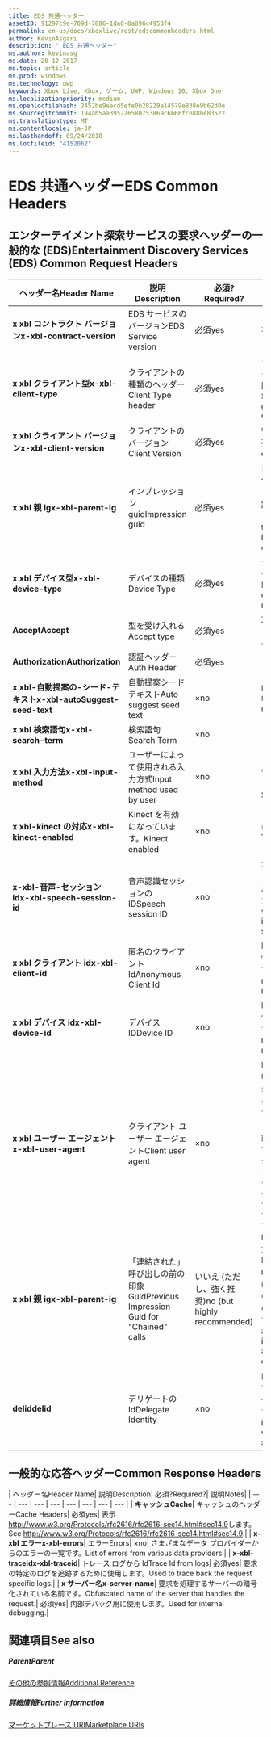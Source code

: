 ```yaml
---
title: EDS 共通ヘッダー
assetID: 91297c9e-709d-7886-1da0-8a896c4953f4
permalink: en-us/docs/xboxlive/rest/edscommonheaders.html
author: KevinAsgari
description: " EDS 共通ヘッダー"
ms.author: kevinasg
ms.date: 20-12-2017
ms.topic: article
ms.prod: windows
ms.technology: uwp
keywords: Xbox Live, Xbox, ゲーム, UWP, Windows 10, Xbox One
ms.localizationpriority: medium
ms.openlocfilehash: 2452be9eacd5efe0b28229a14579e838e9b62d0e
ms.sourcegitcommit: 194ab5aa395226580753869c6b66fce88be83522
ms.translationtype: MT
ms.contentlocale: ja-JP
ms.lasthandoff: 09/24/2018
ms.locfileid: "4152062"
---
```

# <a name="eds-common-headers"></a><span data-ttu-id="1c44b-104">EDS 共通ヘッダー</span><span class="sxs-lookup"><span data-stu-id="1c44b-104">EDS Common Headers</span></span>

<a id="ID4EO"></a>



## <a name="entertainment-discovery-services-eds-common-request-headers"></a><span data-ttu-id="1c44b-105">エンターテイメント探索サービスの要求ヘッダーの一般的な (EDS)</span><span class="sxs-lookup"><span data-stu-id="1c44b-105">Entertainment Discovery Services (EDS) Common Request Headers</span></span>

| <span data-ttu-id="1c44b-106">ヘッダー名</span><span class="sxs-lookup"><span data-stu-id="1c44b-106">Header Name</span></span>| <span data-ttu-id="1c44b-107">説明</span><span class="sxs-lookup"><span data-stu-id="1c44b-107">Description</span></span>| <span data-ttu-id="1c44b-108">必須?</span><span class="sxs-lookup"><span data-stu-id="1c44b-108">Required?</span></span>| <span data-ttu-id="1c44b-109">説明</span><span class="sxs-lookup"><span data-stu-id="1c44b-109">Notes</span></span>|
| --- | --- | --- | --- |
| <b><span data-ttu-id="1c44b-110">x xbl コントラクト バージョン</span><span class="sxs-lookup"><span data-stu-id="1c44b-110">x-xbl-contract-version</span></span></b>| <span data-ttu-id="1c44b-111">EDS サービスのバージョン</span><span class="sxs-lookup"><span data-stu-id="1c44b-111">EDS Service version</span></span>| <span data-ttu-id="1c44b-112">必須</span><span class="sxs-lookup"><span data-stu-id="1c44b-112">yes</span></span>| <span data-ttu-id="1c44b-113">3.2</span><span class="sxs-lookup"><span data-stu-id="1c44b-113">3.2</span></span>|
| <b><span data-ttu-id="1c44b-114">x xbl クライアント型</span><span class="sxs-lookup"><span data-stu-id="1c44b-114">x-xbl-client-type</span></span></b>| <span data-ttu-id="1c44b-115">クライアントの種類のヘッダー</span><span class="sxs-lookup"><span data-stu-id="1c44b-115">Client Type header</span></span>| <span data-ttu-id="1c44b-116">必須</span><span class="sxs-lookup"><span data-stu-id="1c44b-116">yes</span></span>| <span data-ttu-id="1c44b-117">クライアントの種類を取得するチームに問い合わせます。</span><span class="sxs-lookup"><span data-stu-id="1c44b-117">Speak to team to get your own Client Type .</span></span>|
| <b><span data-ttu-id="1c44b-118">x xbl クライアント バージョン</span><span class="sxs-lookup"><span data-stu-id="1c44b-118">x-xbl-client-version</span></span></b>| <span data-ttu-id="1c44b-119">クライアントのバージョン</span><span class="sxs-lookup"><span data-stu-id="1c44b-119">Client Version</span></span>| <span data-ttu-id="1c44b-120">必須</span><span class="sxs-lookup"><span data-stu-id="1c44b-120">yes</span></span>| <span data-ttu-id="1c44b-121">空でない任意の文字列。</span><span class="sxs-lookup"><span data-stu-id="1c44b-121">Any non-empty string.</span></span>|
| <b><span data-ttu-id="1c44b-122">x xbl 親 ig</span><span class="sxs-lookup"><span data-stu-id="1c44b-122">x-xbl-parent-ig</span></span></b>| <span data-ttu-id="1c44b-123">インプレッション guid</span><span class="sxs-lookup"><span data-stu-id="1c44b-123">Impression guid</span></span>| <span data-ttu-id="1c44b-124">必須</span><span class="sxs-lookup"><span data-stu-id="1c44b-124">yes</span></span>| <span data-ttu-id="1c44b-125">ログに記録し、その他のサービス呼び出しの間での要求を追跡するために使用します。</span><span class="sxs-lookup"><span data-stu-id="1c44b-125">Used to track request in logs and across other service calls.</span></span>|
| <b><span data-ttu-id="1c44b-126">x xbl デバイス型</span><span class="sxs-lookup"><span data-stu-id="1c44b-126">x-xbl-device-type</span></span></b>| <span data-ttu-id="1c44b-127">デバイスの種類</span><span class="sxs-lookup"><span data-stu-id="1c44b-127">Device Type</span></span>| <span data-ttu-id="1c44b-128">必須</span><span class="sxs-lookup"><span data-stu-id="1c44b-128">yes</span></span>| <span data-ttu-id="1c44b-129">クライアントを表すデバイスです。</span><span class="sxs-lookup"><span data-stu-id="1c44b-129">Device that the client is representing .</span></span>|
| <b><span data-ttu-id="1c44b-130">Accept</span><span class="sxs-lookup"><span data-stu-id="1c44b-130">Accept</span></span></b>| <span data-ttu-id="1c44b-131">型を受け入れる</span><span class="sxs-lookup"><span data-stu-id="1c44b-131">Accept type</span></span>| <span data-ttu-id="1c44b-132">必須</span><span class="sxs-lookup"><span data-stu-id="1c44b-132">yes</span></span>| <span data-ttu-id="1c44b-133">XML または JSON します。</span><span class="sxs-lookup"><span data-stu-id="1c44b-133">XML or JSON.</span></span>|
| <b><span data-ttu-id="1c44b-134">Authorization</span><span class="sxs-lookup"><span data-stu-id="1c44b-134">Authorization</span></span></b>| <span data-ttu-id="1c44b-135">認証ヘッダー</span><span class="sxs-lookup"><span data-stu-id="1c44b-135">Auth Header</span></span>| <span data-ttu-id="1c44b-136">必須</span><span class="sxs-lookup"><span data-stu-id="1c44b-136">yes</span></span>|  |
| <b><span data-ttu-id="1c44b-137">x xbl-自動提案の-シード-テキスト</span><span class="sxs-lookup"><span data-stu-id="1c44b-137">x-xbl-autoSuggest-seed-text</span></span></b>| <span data-ttu-id="1c44b-138">自動提案シード テキスト</span><span class="sxs-lookup"><span data-stu-id="1c44b-138">Auto suggest seed text</span></span>| <span data-ttu-id="1c44b-139">×</span><span class="sxs-lookup"><span data-stu-id="1c44b-139">no</span></span>| <span data-ttu-id="1c44b-140">BI の使用と関連性</span><span class="sxs-lookup"><span data-stu-id="1c44b-140">Used For BI and relevance</span></span>|
| <b><span data-ttu-id="1c44b-141">x xbl 検索語句</span><span class="sxs-lookup"><span data-stu-id="1c44b-141">x-xbl-search-term</span></span></b>| <span data-ttu-id="1c44b-142">検索語句</span><span class="sxs-lookup"><span data-stu-id="1c44b-142">Search Term</span></span>| <span data-ttu-id="1c44b-143">×</span><span class="sxs-lookup"><span data-stu-id="1c44b-143">no</span></span>|  |
| <b><span data-ttu-id="1c44b-144">x xbl 入力方法</span><span class="sxs-lookup"><span data-stu-id="1c44b-144">x-xbl-input-method</span></span></b>| <span data-ttu-id="1c44b-145">ユーザーによって使用される入力方式</span><span class="sxs-lookup"><span data-stu-id="1c44b-145">Input method used by user</span></span>| <span data-ttu-id="1c44b-146">×</span><span class="sxs-lookup"><span data-stu-id="1c44b-146">no</span></span>| <span data-ttu-id="1c44b-147">コント ローラー、音声認識、Kinect します。</span><span class="sxs-lookup"><span data-stu-id="1c44b-147">Controller, Speech, Kinect .</span></span>|
| <b><span data-ttu-id="1c44b-148">x xbl-kinect の対応</span><span class="sxs-lookup"><span data-stu-id="1c44b-148">x-xbl-kinect-enabled</span></span></b>| <span data-ttu-id="1c44b-149">Kinect を有効になっています。</span><span class="sxs-lookup"><span data-stu-id="1c44b-149">Kinect enabled</span></span>| <span data-ttu-id="1c44b-150">×</span><span class="sxs-lookup"><span data-stu-id="1c44b-150">no</span></span>| <span data-ttu-id="1c44b-151">はい/いいえ。</span><span class="sxs-lookup"><span data-stu-id="1c44b-151">Yes/no.</span></span>|
| <b><span data-ttu-id="1c44b-152">x-xbl-音声-セッション id</span><span class="sxs-lookup"><span data-stu-id="1c44b-152">x-xbl-speech-session-id</span></span></b>| <span data-ttu-id="1c44b-153">音声認識セッションの ID</span><span class="sxs-lookup"><span data-stu-id="1c44b-153">Speech session ID</span></span>| <span data-ttu-id="1c44b-154">×</span><span class="sxs-lookup"><span data-stu-id="1c44b-154">no</span></span>| <span data-ttu-id="1c44b-155">かどうかのセッションは、音声認識を使用して開始されました。</span><span class="sxs-lookup"><span data-stu-id="1c44b-155">Whether session was initiated using speech.</span></span>|
| <b><span data-ttu-id="1c44b-156">x xbl クライアント id</span><span class="sxs-lookup"><span data-stu-id="1c44b-156">x-xbl-client-id</span></span></b>| <span data-ttu-id="1c44b-157">匿名のクライアント Id</span><span class="sxs-lookup"><span data-stu-id="1c44b-157">Anonymous Client Id</span></span>| <span data-ttu-id="1c44b-158">×</span><span class="sxs-lookup"><span data-stu-id="1c44b-158">no</span></span>| <span data-ttu-id="1c44b-159">BI レポートと関連性のために使用します。</span><span class="sxs-lookup"><span data-stu-id="1c44b-159">Used for BI reporting and relevance.</span></span>|
| <b><span data-ttu-id="1c44b-160">x xbl デバイス id</span><span class="sxs-lookup"><span data-stu-id="1c44b-160">x-xbl-device-id</span></span></b>| <span data-ttu-id="1c44b-161">デバイス ID</span><span class="sxs-lookup"><span data-stu-id="1c44b-161">Device ID</span></span>| <span data-ttu-id="1c44b-162">×</span><span class="sxs-lookup"><span data-stu-id="1c44b-162">no</span></span>| <span data-ttu-id="1c44b-163">BI レポートと関連性のために使用します。</span><span class="sxs-lookup"><span data-stu-id="1c44b-163">Used for BI reporting and relevance.</span></span>|
| <b><span data-ttu-id="1c44b-164">x xbl ユーザー エージェント</span><span class="sxs-lookup"><span data-stu-id="1c44b-164">x-xbl-user-agent</span></span></b>| <span data-ttu-id="1c44b-165">クライアント ユーザー エージェント</span><span class="sxs-lookup"><span data-stu-id="1c44b-165">Client user agent</span></span>| <span data-ttu-id="1c44b-166">×</span><span class="sxs-lookup"><span data-stu-id="1c44b-166">no</span></span>| <span data-ttu-id="1c44b-167">BI に使われます。</span><span class="sxs-lookup"><span data-stu-id="1c44b-167">Used for BI.</span></span> <span data-ttu-id="1c44b-168">"&lt;名 >/&lt;バージョン > (&lt;OS バージョン > です。&lt;プラットフォーム > です。&lt;機能 > です。&lt;製造 > です。&lt;モデル >)"です。</span><span class="sxs-lookup"><span data-stu-id="1c44b-168">"&lt;name>/&lt;version> (&lt;OS version>; &lt;platform>; &lt;capability>; &lt;manufacture>; &lt;model>)".</span></span>|
| <b><span data-ttu-id="1c44b-169">x xbl 親 ig</span><span class="sxs-lookup"><span data-stu-id="1c44b-169">x-xbl-parent-ig</span></span></b>| <span data-ttu-id="1c44b-170">「連結された」呼び出しの前の印象 Guid</span><span class="sxs-lookup"><span data-stu-id="1c44b-170">Previous Impression Guid for "Chained" calls</span></span>| <span data-ttu-id="1c44b-171">いいえ (ただし、強く推奨)</span><span class="sxs-lookup"><span data-stu-id="1c44b-171">no (but highly recommended)</span></span>| <span data-ttu-id="1c44b-172">BI 関連性のために重要です。</span><span class="sxs-lookup"><span data-stu-id="1c44b-172">Important for BI relevance.</span></span> <span data-ttu-id="1c44b-173">たとえば、参照の呼び出しの IG は、呼び出しの詳細は次の親 IG です。</span><span class="sxs-lookup"><span data-stu-id="1c44b-173">For example, a Browse call's IG is the parent IG for a following up detail call.</span></span>|
| <b><span data-ttu-id="1c44b-174">delid</span><span class="sxs-lookup"><span data-stu-id="1c44b-174">delid</span></span></b>| <span data-ttu-id="1c44b-175">デリゲートの Id</span><span class="sxs-lookup"><span data-stu-id="1c44b-175">Delegate Identity</span></span>| <span data-ttu-id="1c44b-176">×</span><span class="sxs-lookup"><span data-stu-id="1c44b-176">no</span></span>| <span data-ttu-id="1c44b-177">内部サービスで使用すると、ユーザーの代わりに動作します。</span><span class="sxs-lookup"><span data-stu-id="1c44b-177">Used by internal services to work on behalf of a user.</span></span>|

## <a name="common-response-headers"></a><span data-ttu-id="1c44b-178">一般的な応答ヘッダー</span><span class="sxs-lookup"><span data-stu-id="1c44b-178">Common Response Headers</span></span>

| <span data-ttu-id="1c44b-179">ヘッダー名</span><span class="sxs-lookup"><span data-stu-id="1c44b-179">Header Name</span></span>| <span data-ttu-id="1c44b-180">説明</span><span class="sxs-lookup"><span data-stu-id="1c44b-180">Description</span></span>| <span data-ttu-id="1c44b-181">必須?</span><span class="sxs-lookup"><span data-stu-id="1c44b-181">Required?</span></span>| <span data-ttu-id="1c44b-182">説明</span><span class="sxs-lookup"><span data-stu-id="1c44b-182">Notes</span></span>|
| --- | --- | --- | --- | --- | --- | --- | --- |
| <b><span data-ttu-id="1c44b-183">キャッシュ</span><span class="sxs-lookup"><span data-stu-id="1c44b-183">Cache</span></span></b>| <span data-ttu-id="1c44b-184">キャッシュのヘッダー</span><span class="sxs-lookup"><span data-stu-id="1c44b-184">Cache Headers</span></span>| <span data-ttu-id="1c44b-185">必須</span><span class="sxs-lookup"><span data-stu-id="1c44b-185">yes</span></span>| <span data-ttu-id="1c44b-186">表示<a href="http://www.w3.org/Protocols/rfc2616/rfc2616-sec14.html#sec14.9">http://www.w3.org/Protocols/rfc2616/rfc2616-sec14.html#sec14.9</a>します。</span><span class="sxs-lookup"><span data-stu-id="1c44b-186">See <a href="http://www.w3.org/Protocols/rfc2616/rfc2616-sec14.html#sec14.9">http://www.w3.org/Protocols/rfc2616/rfc2616-sec14.html#sec14.9</a>.</span></span>|
| <b><span data-ttu-id="1c44b-187">x-xbl エラー</span><span class="sxs-lookup"><span data-stu-id="1c44b-187">x-xbl-errors</span></span></b>| <span data-ttu-id="1c44b-188">エラー</span><span class="sxs-lookup"><span data-stu-id="1c44b-188">Errors</span></span>| <span data-ttu-id="1c44b-189">×</span><span class="sxs-lookup"><span data-stu-id="1c44b-189">no</span></span>| <span data-ttu-id="1c44b-190">さまざまなデータ プロバイダーからのエラーの一覧です。</span><span class="sxs-lookup"><span data-stu-id="1c44b-190">List of errors from various data providers.</span></span>|
| <b><span data-ttu-id="1c44b-191">x-xbl-traceid</span><span class="sxs-lookup"><span data-stu-id="1c44b-191">x-xbl-traceid</span></span></b>| <span data-ttu-id="1c44b-192">トレース ログから Id</span><span class="sxs-lookup"><span data-stu-id="1c44b-192">Trace Id from logs</span></span>| <span data-ttu-id="1c44b-193">必須</span><span class="sxs-lookup"><span data-stu-id="1c44b-193">yes</span></span>| <span data-ttu-id="1c44b-194">要求の特定のログを追跡するために使用します。</span><span class="sxs-lookup"><span data-stu-id="1c44b-194">Used to trace back the request specific logs.</span></span>|
| <b><span data-ttu-id="1c44b-195">x サーバー名</span><span class="sxs-lookup"><span data-stu-id="1c44b-195">x-server-name</span></span></b>| <span data-ttu-id="1c44b-196">要求を処理するサーバーの暗号化されている名前です。</span><span class="sxs-lookup"><span data-stu-id="1c44b-196">Obfuscated name of the server that handles the request.</span></span>| <span data-ttu-id="1c44b-197">必須</span><span class="sxs-lookup"><span data-stu-id="1c44b-197">yes</span></span>| <span data-ttu-id="1c44b-198">内部デバッグ用に使用します。</span><span class="sxs-lookup"><span data-stu-id="1c44b-198">Used for internal debugging.</span></span>|

<a id="ID4EECAC"></a>


## <a name="see-also"></a><span data-ttu-id="1c44b-199">関連項目</span><span class="sxs-lookup"><span data-stu-id="1c44b-199">See also</span></span>

<a id="ID4EGCAC"></a>


##### <a name="parent"></a><span data-ttu-id="1c44b-200">Parent</span><span class="sxs-lookup"><span data-stu-id="1c44b-200">Parent</span></span>  

[<span data-ttu-id="1c44b-201">その他の参照情報</span><span class="sxs-lookup"><span data-stu-id="1c44b-201">Additional Reference</span></span>](atoc-xboxlivews-reference-additional.md)


<a id="ID4ESCAC"></a>


##### <a name="further-information"></a><span data-ttu-id="1c44b-202">詳細情報</span><span class="sxs-lookup"><span data-stu-id="1c44b-202">Further Information</span></span>

[<span data-ttu-id="1c44b-203">マーケットプレース URI</span><span class="sxs-lookup"><span data-stu-id="1c44b-203">Marketplace URIs</span></span>](../uri/marketplace/atoc-reference-marketplace.md)
